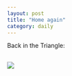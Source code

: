 ```yaml
---
layout: post
title: "Home again"
category: daily
---
```

<p></p>
Back in the Triangle:
<p></p>

<img src="{{ ASSET_PATH }}/images/home.jpg" style="display: block; margin-left: 0px; margin-right: auto; margin-top: 30px; margin-bottom: 30px;">
